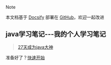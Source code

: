 > [!NOTE]
> 本文档基于 [Docsify](https://docsify.js.org) 部署在 [GitHub](https://github.com/gsyx666/java)，欢迎一起改进  


## java学习笔记---我的个人学习笔记

> [27天成为java大神](https://github.com/DuGuQiuBai/Java)

准备好了？[快速开始](Note/note1)
